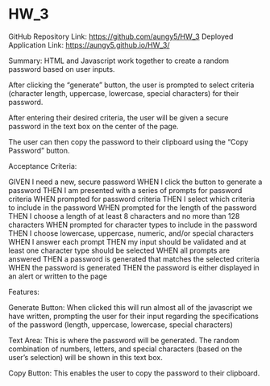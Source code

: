# HW_3

GitHub Repository Link: https://github.com/aungy5/HW_3
Deployed Application Link: https://aungy5.github.io/HW_3/

Summary:
HTML and Javascript work together to create a random password based on user inputs. 

After clicking the “generate” button, the user is prompted to select criteria (character length, uppercase, lowercase, special characters) for their password. 

After entering their desired criteria, the user will be given a secure password in the text box on the center of the page. 

The user can then copy the password to their clipboard using the “Copy Password” button.

Acceptance Criteria:

GIVEN I need a new, secure password
WHEN I click the button to generate a password
THEN I am presented with a series of prompts for password criteria
WHEN prompted for password criteria
THEN I select which criteria to include in the password
WHEN prompted for the length of the password
THEN I choose a length of at least 8 characters and no more than 128 characters
WHEN prompted for character types to include in the password
THEN I choose lowercase, uppercase, numeric, and/or special characters
WHEN I answer each prompt
THEN my input should be validated and at least one character type should be selected
WHEN all prompts are answered
THEN a password is generated that matches the selected criteria
WHEN the password is generated
THEN the password is either displayed in an alert or written to the page

Features:

Generate Button:
When clicked this will run almost all of the javascript we have written, prompting the user for their input regarding the specifications of the password (length, uppercase, lowercase, special characters)

Text Area:
This is where the password will be generated. The random combination of numbers, letters, and special characters (based on the user’s selection) will be shown in this text box. 

Copy Button:
This enables the user to copy the password to their clipboard. 

